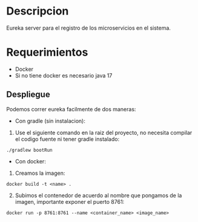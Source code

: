 # Descripcion
Eureka server para el registro de los microservicios en el sistema.

# Requerimientos
- Docker
- Si no tiene docker es necesario java 17

## Despliegue
Podemos correr eureka facilmente de dos maneras:

- Con gradle (sin instalacion):
1. Use el siguiente comando en la raiz del proyecto, no necesita compilar el codigo fuente ni tener gradle instalado: 
```shell
./gradlew bootRun
```

- Con docker:
1. Creamos la imagen:
```shell
docker build -t <name> .
```

2. Subimos el contenedor de acuerdo al nombre que pongamos de la imagen, importante exponer el puerto 8761:
```shell
docker run -p 8761:8761 --name <container_name> <image_name>
```



